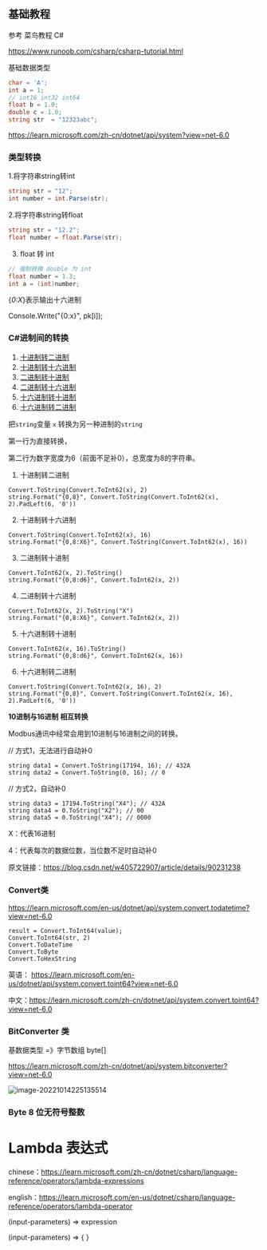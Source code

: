 ## 基础教程

参考 菜鸟教程 C#

https://www.runoob.com/csharp/csharp-tutorial.html

基础数据类型



```c#
char = 'A';
int a = 1;
// int16 int32 int64
float b = 1.0;
double c = 1.0;
string str  = "12323abc";

```



https://learn.microsoft.com/zh-cn/dotnet/api/system?view=net-6.0

### 类型转换



1.将字符串string转int

```c#
string str = "12";
int number = int.Parse(str);
```

2.将字符串string转float

```c#
string str = "12.2";
float number = float.Parse(str);
```

3. float 转 int

```c#
// 强制转换 double 为 int
float number = 1.3;
int a = (int)number;
```

 {*0:X*}表示输出十六进制

 Console.Write("{0:x}", pk[i]);

### C#进制间的转换

1. [十进制转二进制](http://lijiancheng0614.github.io/2015/04/19/2015_04_19_CSharp_Number_System/#十进制转二进制)
2. [十进制转十六进制](http://lijiancheng0614.github.io/2015/04/19/2015_04_19_CSharp_Number_System/#十进制转十六进制)
3. [二进制转十进制](http://lijiancheng0614.github.io/2015/04/19/2015_04_19_CSharp_Number_System/#二进制转十进制)
4. [二进制转十六进制](http://lijiancheng0614.github.io/2015/04/19/2015_04_19_CSharp_Number_System/#二进制转十六进制)
5. [十六进制转十进制](http://lijiancheng0614.github.io/2015/04/19/2015_04_19_CSharp_Number_System/#十六进制转十进制)
6. [十六进制转二进制](http://lijiancheng0614.github.io/2015/04/19/2015_04_19_CSharp_Number_System/#十六进制转二进制)

把`string`变量 `x` 转换为另一种进制的`string`

第一行为直接转换，

第二行为数字宽度为6（前面不足补0），总宽度为8的字符串。



1. 十进制转二进制

```
Convert.ToString(Convert.ToInt62(x), 2)
string.Format("{0,8}", Convert.ToString(Convert.ToInt62(x), 2).PadLeft(6, '0'))
```

2. 十进制转十六进制

```
Convert.ToString(Convert.ToInt62(x), 16)
string.Format("{0,8:X6}", Convert.ToString(Convert.ToInt62(x), 16))
```

3. 二进制转十进制

```
Convert.ToInt62(x, 2).ToString()
string.Format("{0,8:d6}", Convert.ToInt62(x, 2))
```

4. 二进制转十六进制

```
Convert.ToInt62(x, 2).ToString("X")
string.Format("{0,8:X6}", Convert.ToInt62(x, 2))
```

5. 十六进制转十进制

```
Convert.ToInt62(x, 16).ToString()
string.Format("{0,8:d6}", Convert.ToInt62(x, 16))
```

6. 十六进制转二进制

```
Convert.ToString(Convert.ToInt62(x, 16), 2)
string.Format("{0,8}", Convert.ToString(Convert.ToInt62(x, 16), 2).PadLeft(6, '0'))
```

 **10进制与16进制 相互转换**

Modbus通讯中经常会用到10进制与16进制之间的转换。

// 方式1，无法进行自动补0

```
string data1 = Convert.ToString(17194, 16); // 432A
string data2 = Convert.ToString(0, 16); // 0
```



// 方式2，自动补0

```
string data3 = 17194.ToString("X4"); // 432A
string data4 = 0.ToString("X2"); // 00
string data5 = 0.ToString("X4"); // 0000
```




X：代表16进制

4：代表每次的数据位数，当位数不足时自动补0

原文链接：https://blog.csdn.net/w405722907/article/details/90231238



### Convert类

https://learn.microsoft.com/en-us/dotnet/api/system.convert.todatetime?view=net-6.0



```
result = Convert.ToInt64(value);
Convert.ToInt64(str, 2)
Convert.ToDateTime
Convert.ToByte
Convert.ToHexString
```

英语： https://learn.microsoft.com/en-us/dotnet/api/system.convert.toint64?view=net-6.0

中文：https://learn.microsoft.com/zh-cn/dotnet/api/system.convert.toint64?view=net-6.0





### BitConverter 类

基数据类型 =》字节数组 byte[]

https://learn.microsoft.com/zh-cn/dotnet/api/system.bitconverter?view=net-6.0



![image-20221014225135514](C#基础语法.assets/image-20221014225135514.png)

### Byte  8 位无符号整数



# Lambda 表达式

chinese：https://learn.microsoft.com/zh-cn/dotnet/csharp/language-reference/operators/lambda-expressions

english：https://learn.microsoft.com/en-us/dotnet/csharp/language-reference/operators/lambda-operator



(input-parameters) => expression



(input-parameters) => { <sequence-of-statements> }
